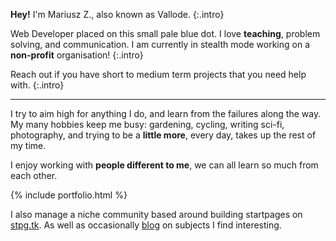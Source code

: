 ---
---

**Hey!** I'm Mariusz Z., also known as Vallode.
{:.intro}

Web Developer placed on this small pale blue dot. I love **teaching**, 
problem solving, and communication. I am currently in stealth mode working on a 
**non-profit** organisation!
{:.intro}

Reach out if you have short to medium term projects that you need help with.
{:.intro}

<hr>

I try to aim high for anything I do, and learn from the failures along the
way. My many hobbies keep me busy: <span>gardening, cycling, writing
sci-fi, photography,</span> and trying to be a **little more**, every day, takes
up the rest of my time.

I enjoy working with **people different to me**, we can all learn so much from
each other.

{% include portfolio.html %}

I also manage a niche community based around building startpages on 
[stpg.tk](https://stpg.tk). As well as occasionally [blog](/blog) on subjects I 
find interesting.
